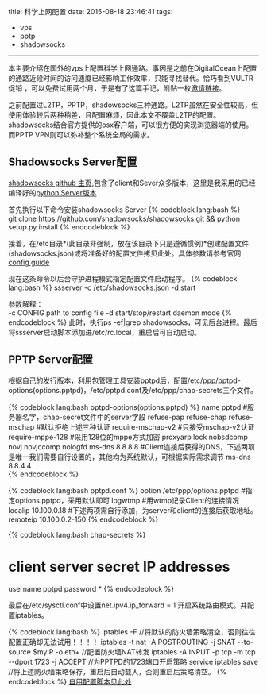 title: 科学上网配置
date: 2015-08-18 23:46:41
tags:
 - vps
 - pptp
 - shadowsocks
---
本主要介绍在国外的vps上配置科学上网通路。事因是之前在DigitalOcean上配置的通路近段时间的访问速度已经影响工作效率，只能寻找替代。恰巧看到VULTR促销 ，可以免费试用两个月，于是有了这篇手记，附贴一枚[邀请链接](http://www.vultr.com/?ref=6844836)。

之前配置过L2TP，PPTP，shadowsocks三种通路。L2TP虽然在安全性较高，但使用体验较后两种稍差，且配置麻烦，因此本文不覆盖L2TP的配置。shadowsocks结合官方提供的osx客户端，可以很方便的实现浏览器端的使用。而PPTP VPN则可以弥补整个系统全局的需求。
<!--more-->

Shadowsocks Server配置
---
[shadowsocks github 主页](https://github.com/shadowsocks),包含了client和Sever众多版本，这里是我采用的已经编译好的[python Server版本](https://github.com/shadowsocks/shadowsocks)

首先执行以下命令安装shadowsocks Server
{% codeblock lang:bash %}  
git clone https://github.com/shadowsocks/shadowsocks.git && python setup.py install
{% endcodeblock %}

接着，在/etc目录*(此目录非强制，放在该目录下只是遵循惯例)*创建配置文件(shadowsocks.json)或将准备好的配置文件拷贝此处。具体参数请参考官网[config guide](http://shadowsocks.org/en/config/quick-guide.html)

现在这条命令以后台守护进程模式指定配置文件启动程序。
{% codeblock lang:bash %}
ssserver -c /etc/shadowsocks.json -d start

参数解释：		
-c CONFIG              path to config file
-d start/stop/restart  daemon mode
{% endcodeblock %}
此时，执行ps -ef|grep shadowsocks，可见后台进程。最后将ssserver启动脚本添加进/etc/rc.local，重启后可自动启动。

PPTP Server配置
---
根据自己的发行版本，利用包管理工具安装pptpd后，配置/etc/ppp/pptpd-options(options.pptpd)，/etc/pptpd.conf及/etc/ppp/chap-secrets三个文件。

{% codeblock lang:bash pptpd-options(options.pptpd) %}
name pptpd         #服务器名字，chap-secret文件中的server字段
refuse-pap 
refuse-chap
refuse-mschap      #默认拒绝上述三种认证
require-mschap-v2  #只接受mschap-v2认证
require-mppe-128   #采用128位的mppe方式加密
proxyarp
lock
nobsdcomp 
novj
novjccomp
nologfd
ms-dns 8.8.8.8     #Client连接后获得的DNS，下述两项是唯一我们需要自行设置的，其他均为系统默认，可根据实际需求调节
ms-dns 8.8.4.4     
{% endcodeblock %}

{% codeblock lang:bash pptpd.conf %}
option /etc/ppp/options.pptpd   #指定options.pptpd，采用默认即可
logwtmp                         #用wtmp记录Client的连接情况
localip 10.100.0.18             #下述两项需自行添加，为server和client的连接后获取地址。
remoteip 10.100.0.2-150
{% endcodeblock %}

{% codeblock lang:bash chap-secrets %}
# client    server  secret          IP addresses
  username  pptpd   password        *
{% endcodeblock %}

最后在/etc/sysctl.conf中设置net.ipv4.ip_forward = 1 开启系统路由模式。并配置iptables。

{% codeblock lang:bash %}
iptables -F  //将默认的防火墙策略清空，否则往往配置正确却无法试用！！！！
iptables -t nat -A POSTROUTING -j SNAT --to-source $myIP -o eth+ //配置防火墙NAT转发
iptables -A INPUT -p tcp -m tcp --dport 1723 -j ACCEPT  //为PPTPD的1723端口开启策略
service iptables save  //将上述防火墙策略保存，重启后自动载入，否则重启后策略清空。
{% endcodeblock %}
[自用配置脚本见此处](https://github.com/ttskym/mytool/tree/master/vps_confg)
